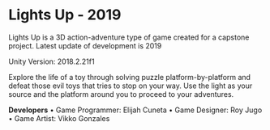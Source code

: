 # Lights Up - 2019
Lights Up is a 3D action-adventure type of game created for a capstone project. Latest update of development is 2019

Unity Version: 2018.2.21f1

Explore the life of a toy through solving puzzle platform-by-platform and defeat those evil toys that tries to stop on your way. Use the light as your source and the platform around you to proceed to  your adventures. 

**Developers**
• Game Programmer: Elijah Cuneta
• Game Designer: Roy Jugo
• Game Artist: Vikko Gonzales
